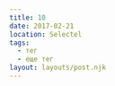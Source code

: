 ```yaml
---
title: 10
date: 2017-02-21
location: Selectel
tags:
  - тег
  - еще тег
layout: layouts/post.njk
---
```

